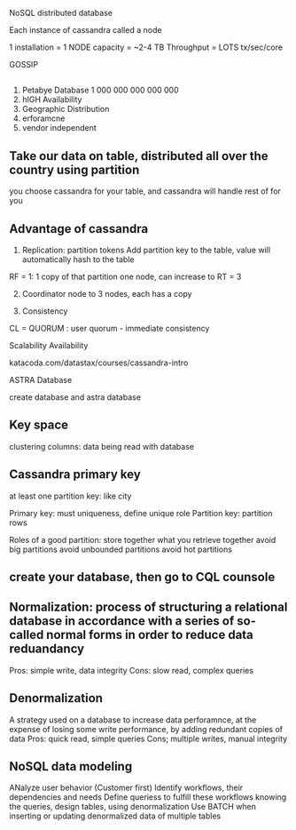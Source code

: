 NoSQL distributed database 

Each instance of cassandra called a node

1 installation = 1 NODE
capacity = ~2-4 TB
Throughput = LOTS tx/sec/core 

GOSSIP 

##
1. Petabye Database 
1 000 000 000 000 000 
2. hIGH Availability
3. Geographic Distribution 
4. erforamcne 
5. vendor independent 


## Take our data on table, distributed all over the country using partition 

you choose cassandra for your table, and cassandra will handle rest of for you 

## Advantage of cassandra 
1. Replication: partition tokens
Add partition key to the table, value will automatically hash to the table 

RF = 1: 1 copy of that partition one node, can increase to RT = 3 

2. Coordinator node to 3 nodes, each has a copy 

3. Consistency  

CL = QUORUM :  user quorum - immediate consistency 


Scalability
Availability

katacoda.com/datastax/courses/cassandra-intro

ASTRA Database 

create database and astra database 

## Key space 

clustering columns: data being read with database 

## Cassandra primary key
at least one partition key: like city
 
Primary key: must uniqueness, define unique role 
Partition key: partition rows 

Roles of a good partition: 
store together what you retrieve together 
avoid big partitions 
avoid unbounded partitions 
avoid hot partitions 


## create your database, then go to CQL counsole 

## Normalization: process of structuring a relational database in accordance with a series of so-called normal forms in order to reduce data reduandancy

Pros: simple write, data integrity
Cons: slow read, complex queries 

## Denormalization 
A strategy used on a database to increase data perforamnce, at the expense of losing some write performance, by adding redundant copies of data 
Pros: quick read, simple queries 
Cons;  multiple writes, manual integrity 

## NoSQL data modeling
ANalyze user behavior (Customer first)
Identify workflows, their dependencies and needs 
Define queriess to fulfill these workflows 
knowing the queries, design tables, using denormalization 
Use BATCH when inserting or updating denormalized data of multiple tables 

